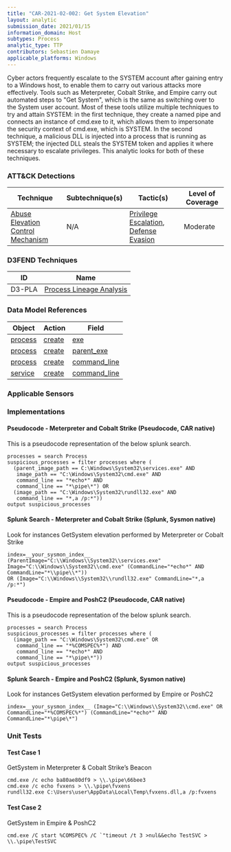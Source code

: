 ```yaml
---
title: "CAR-2021-02-002: Get System Elevation"
layout: analytic
submission_date: 2021/01/15
information_domain: Host
subtypes: Process
analytic_type: TTP
contributors: Sebastien Damaye
applicable_platforms: Windows
---
```


Cyber actors frequently escalate to the SYSTEM account after gaining entry to a Windows host, to enable them to carry out various attacks more effectively. Tools such as Meterpreter, Cobalt Strike, and Empire carry out automated steps to "Get System", which is the same as switching over to the System user account. Most of these tools utilize multiple techniques to try and attain SYSTEM: in the first technique, they create a named pipe and connects an instance of cmd.exe to it, which allows them to impersonate the security context of cmd.exe, which is SYSTEM. In the second technique, a malicious DLL is injected into a process that is running as SYSTEM; the injected DLL steals the SYSTEM token and applies it where necessary to escalate privileges. This analytic looks for both of these techniques.  


### ATT&CK Detections

|Technique|Subtechnique(s)|Tactic(s)|Level of Coverage|
|---|---|---|---|
|[Abuse Elevation Control Mechanism](https://attack.mitre.org/techniques/T1548/)|N/A|[Privilege Escalation](https://attack.mitre.org/tactics/TA0004/), [Defense Evasion](https://attack.mitre.org/tactics/TA0005/)|Moderate|


### D3FEND Techniques

|ID|Name|
|---|---| 
|D3-PLA | [Process Lineage Analysis](https://d3fend.mitre.org/technique/d3f:ProcessLineageAnalysis)| 



### Data Model References

|Object|Action|Field|
|---|---|---|
|[process](/data_model/process) | [create](/data_model/process#create) | [exe](/data_model/process#exe) |
|[process](/data_model/process) | [create](/data_model/process#create) | [parent_exe](/data_model/process#parent_exe) |
|[process](/data_model/process) | [create](/data_model/process#create) | [command_line](/data_model/process#command_line) |
|[service](/data_model/service) | [create](/data_model/service#create) | [command_line](/data_model/service#command_line) |



### Applicable Sensors


### Implementations

#### Pseudocode - Meterpreter and Cobalt Strike (Pseudocode, CAR native)


This is a pseudocode representation of the below splunk search.


```
processes = search Process
suspicious_processes = filter processes where (
  (parent_image_path == C:\Windows\System32\services.exe" AND
   image_path == "C:\Windows\System32\cmd.exe" AND
   command_line == "*echo*" AND
   command_line == "*\pipe\*") OR
  (image_path == "C:\Windows\System32\rundll32.exe" AND
   command_line == "*,a /p:*"))
output suspicious_processes
```


#### Splunk Search - Meterpreter and Cobalt Strike (Splunk, Sysmon native)


Look for instances GetSystem elevation performed by Meterpreter or Cobalt Strike


```
index=__your_sysmon_index__ (ParentImage="C:\\Windows\\System32\\services.exe" Image="C:\\Windows\\System32\\cmd.exe" (CommandLine="*echo*" AND CommandLine="*\\pipe\\*"))
OR (Image="C:\\Windows\\System32\\rundll32.exe" CommandLine="*,a /p:*")
```


#### Pseudocode - Empire and PoshC2 (Pseudocode, CAR native)


This is a pseudocode representation of the below splunk search.


```
processes = search Process
suspicious_processes = filter processes where (
  (image_path == "C:\Windows\System32\cmd.exe" OR
   command_line == "*%COMSPEC%*") AND
   command_line == "*echo*" AND
   command_line == "*\pipe\*"))
output suspicious_processes
```


#### Splunk Search - Empire and PoshC2 (Splunk, Sysmon native)


Look for instances GetSystem elevation performed by Empire or PoshC2


```
index=__your_sysmon_index__ (Image="C:\\Windows\\System32\\cmd.exe" OR CommandLine="*%COMSPEC%*") (CommandLine="*echo*" AND CommandLine="*\pipe\*")
```



### Unit Tests

#### Test Case 1

GetSystem in Meterpreter & Cobalt Strike’s Beacon

```
cmd.exe /c echo ba80ae80df9 > \\.\pipe\66bee3
cmd.exe /c echo fvxens > \\.\pipe\fvxens
rundll32.exe C:\Users\user\AppData\Local\Temp\fvxens.dll,a /p:fvxens
```

#### Test Case 2

GetSystem in Empire & PoshC2

```
cmd.exe /C start %COMSPEC% /C `"timeout /t 3 >nul&&echo TestSVC > \\.\pipe\TestSVC
```


